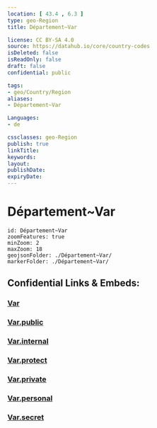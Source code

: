 ```yaml
---
location: [ 43.4 , 6.3 ] 
type: geo-Region
title: Département~Var

license: CC BY-SA 4.0
source: https://datahub.io/core/country-codes
isDeleted: false
isReadOnly: false
draft: false
confidential: public

tags:
- geo/Country/Region
aliases:
- Département~Var

Languages:
- de

cssclasses: geo-Region
publish: true
linkTitle: 
keywords: 
layout: 
publishDate: 
expiryDate: 
---
```


# Département~Var

```leaflet
id: Département~Var
zoomFeatures: true 
minZoom: 2 
maxZoom: 18
geojsonFolder: ./Département~Var/
markerFolder: ./Département~Var/
```


## Confidential Links & Embeds: 

### [Var](/_Standards/Earth/Continent/Europe/Europe~West/France/regions~France/Provence-Alpes-Côte_d'Azur/departments~Provence/Var.md) 

### [Var.public](/_public/Earth/Continent/Europe/Europe~West/France/regions~France/Provence-Alpes-Côte_d'Azur/departments~Provence/Var.public.md) 

### [Var.internal](/_internal/Earth/Continent/Europe/Europe~West/France/regions~France/Provence-Alpes-Côte_d'Azur/departments~Provence/Var.internal.md) 

### [Var.protect](/_protect/Earth/Continent/Europe/Europe~West/France/regions~France/Provence-Alpes-Côte_d'Azur/departments~Provence/Var.protect.md) 

### [Var.private](/_private/Earth/Continent/Europe/Europe~West/France/regions~France/Provence-Alpes-Côte_d'Azur/departments~Provence/Var.private.md) 

### [Var.personal](/_personal/Earth/Continent/Europe/Europe~West/France/regions~France/Provence-Alpes-Côte_d'Azur/departments~Provence/Var.personal.md) 

### [Var.secret](/_secret/Earth/Continent/Europe/Europe~West/France/regions~France/Provence-Alpes-Côte_d'Azur/departments~Provence/Var.secret.md)

